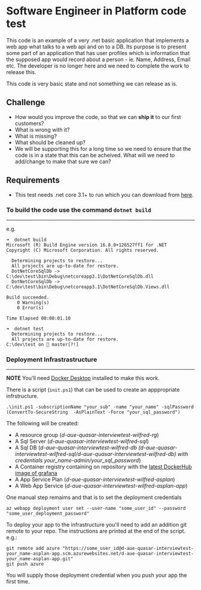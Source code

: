 # Software Engineer in Platform code test

This code is an example of a very .net basic application that implements a web app what talks to a web api and on to a DB. Its purpose is to present some part of an application that has user profiles which is information that the supposed app would record about a person - ie. Name, Address, Email etc. The developer is no longer here and we need to complete the work to release this.

This code is very basic state and not something we can release as is.

## Challenge

- How would you improve the code, so that we can **ship it** to our first customers?
- What is wrong with it?
- What is missing?
- What should be cleaned up? 
- We will be supporting this for a long time so we need to ensure that the code is in a state that this can be acheived. What will we need to add/change to make that sure we can?

## Requirements

- This test needs .net core 3.1+ to run which you can download from [here](https://dotnet.microsoft.com/download).

### To build the code use the command `dotnet build`
---
e.g.

```
➜  dotnet build
Microsoft (R) Build Engine version 16.8.0+126527ff1 for .NET
Copyright (C) Microsoft Corporation. All rights reserved.

  Determining projects to restore...
  All projects are up-to-date for restore.
  DotNetCoreSqlDb -> C:\dev\test\bin\Debug\netcoreapp3.1\DotNetCoreSqlDb.dll
  DotNetCoreSqlDb -> C:\dev\test\bin\Debug\netcoreapp3.1\DotNetCoreSqlDb.Views.dll

Build succeeded.
    0 Warning(s)
    0 Error(s)

Time Elapsed 00:00:01.10

➜  dotnet test
  Determining projects to restore...
  All projects are up-to-date for restore.
C:\dev\test on  master[?!]

 ```

### Deployment Infrastrastructure 

---
**NOTE** You'll need [Docker Desktop](https://www.docker.com/products/docker-desktop) installed to make this work. 

There is a script (`init.ps1`) that can be used to create an apppropriate infrstructure.

```
.\init.ps1 -subscriptionName "your_sub" -name "your_name" -sqlPassword (ConvertTo-SecureString  -AsPlainText -Force "your_sql_password")
```

The following will be created:

- A resource group (*d-aue-quasar-interviewtest-wilfred-rg*)
- A Sql Server (*d-aue-quasar-interviewtest-wilfred-sql*)
- A Sql DB (*d-aue-quasar-interviewtest-wilfred-db (d-aue-quasar-interviewtest-wilfred-sql/d-aue-quasar-interviewtest-wilfred-db) with credentials your_name-admin/your_sql_password*)
- A Container registry containing on repository with the [latest DockerHub image of grafana](https://hub.docker.com/r/grafana/grafana/)
- A App Service Plan (*d-aue-quasar-interviewtest-wilfred-asplan*)
- A Web App Service (*d-aue-quasar-interviewtest-wilfred-asplan-app*)

One manual step remaims and that is to set the deployment credentials
```
az webapp deployment user set --user-name "some_user_id" --password "some_user_deployment_password"
```
To deploy your app to the infrastructure you'll need to add an addition git remote to your repo.  The instructions are printed at the end of the script. e.g.:

```
git remote add azure "https://some_user_id@d-aue-quasar-interviewtest-your_name-asplan-app.scm.azurewebsites.net/d-aue-quasar-interviewtest-your_name-asplan-app.git"
git push azure
```

You will supply those deployment credential when you push your app the first time. 